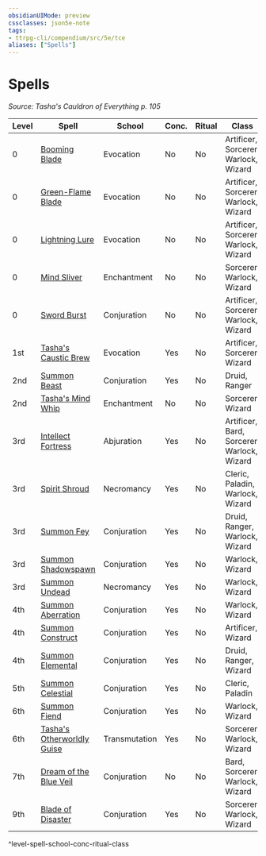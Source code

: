 ```yaml
---
obsidianUIMode: preview
cssclasses: json5e-note
tags:
- ttrpg-cli/compendium/src/5e/tce
aliases: ["Spells"]
---
```

# Spells
*Source: Tasha's Cauldron of Everything p. 105* 

| Level | Spell | School | Conc. | Ritual | Class |
|-------|-------|--------|-------|--------|-------|
| 0 | [Booming Blade](booming-blade-tce.md) | Evocation | No | No | Artificer, Sorcerer, Warlock, Wizard |
| 0 | [Green-Flame Blade](green-flame-blade-tce.md) | Evocation | No | No | Artificer, Sorcerer, Warlock, Wizard |
| 0 | [Lightning Lure](lightning-lure-tce.md) | Evocation | No | No | Artificer, Sorcerer, Warlock, Wizard |
| 0 | [Mind Sliver](/3-Compendium/CLI/spells/mind-sliver-xphb.md) | Enchantment | No | No | Sorcerer, Warlock, Wizard |
| 0 | [Sword Burst](/3-Compendium/CLI/spells/sword-burst-tce.md) | Conjuration | No | No | Artificer, Sorcerer, Warlock, Wizard |
| 1st | [Tasha's Caustic Brew](tashas-caustic-brew-tce.md) | Evocation | Yes | No | Artificer, Sorcerer, Wizard |
| 2nd | [Summon Beast](summon-beast-xphb.md) | Conjuration | Yes | No | Druid, Ranger |
| 2nd | [Tasha's Mind Whip](tashas-mind-whip-tce.md) | Enchantment | No | No | Sorcerer, Wizard |
| 3rd | [Intellect Fortress](intellect-fortress-tce.md) | Abjuration | Yes | No | Artificer, Bard, Sorcerer, Warlock, Wizard |
| 3rd | [Spirit Shroud](/3-Compendium/CLI/spells/spirit-shroud-tce.md) | Necromancy | Yes | No | Cleric, Paladin, Warlock, Wizard |
| 3rd | [Summon Fey](summon-fey-xphb.md) | Conjuration | Yes | No | Druid, Ranger, Warlock, Wizard |
| 3rd | [Summon Shadowspawn](summon-shadowspawn-tce.md) | Conjuration | Yes | No | Warlock, Wizard |
| 3rd | [Summon Undead](summon-undead-xphb.md) | Necromancy | Yes | No | Warlock, Wizard |
| 4th | [Summon Aberration](summon-aberration-xphb.md) | Conjuration | Yes | No | Warlock, Wizard |
| 4th | [Summon Construct](summon-construct-xphb.md) | Conjuration | Yes | No | Artificer, Wizard |
| 4th | [Summon Elemental](summon-elemental-xphb.md) | Conjuration | Yes | No | Druid, Ranger, Wizard |
| 5th | [Summon Celestial](summon-celestial-xphb.md) | Conjuration | Yes | No | Cleric, Paladin |
| 6th | [Summon Fiend](/3-Compendium/CLI/spells/summon-fiend-xphb.md) | Conjuration | Yes | No | Warlock, Wizard |
| 6th | [Tasha's Otherworldly Guise](/3-Compendium/CLI/spells/tashas-otherworldly-guise-tce.md) | Transmutation | Yes | No | Sorcerer, Warlock, Wizard |
| 7th | [Dream of the Blue Veil](/3-Compendium/CLI/spells/dream-of-the-blue-veil-tce.md) | Conjuration | No | No | Bard, Sorcerer, Warlock, Wizard |
| 9th | [Blade of Disaster](blade-of-disaster-tce.md) | Conjuration | Yes | No | Sorcerer, Warlock, Wizard |
^level-spell-school-conc-ritual-class